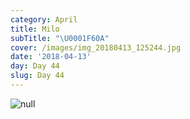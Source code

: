 ```yaml
---
category: April
title: Milo
subTitle: "\U0001F60A"
cover: /images/img_20180413_125244.jpg
date: '2018-04-13'
day: Day 44
slug: Day 44
---
```

![null](/images/img_20180413_125244.jpg)
